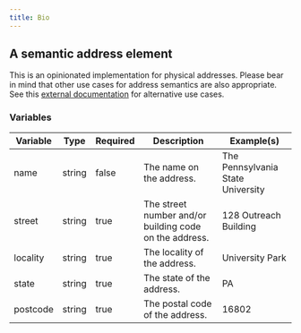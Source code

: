 ```yaml
---
title: Bio
---
```

## A semantic address element
This is an opinionated implementation for physical addresses. Please bear in
mind that other use cases for address semantics are also appropriate. See this
[external documentation](https://developer.mozilla.org/en-US/docs/Web/HTML/Element/address)
for alternative use cases.

### Variables
| Variable | Type   | Required | Description                                            | Example(s)                        |
|----------|--------|----------|--------------------------------------------------------|-----------------------------------|
| name     | string | false    | The name on the address.                               | The Pennsylvania State University |
| street   | string | true     | The street number and/or building code on the address. | 128 Outreach Building             |
| locality | string | true     | The locality of the address.                           | University Park                   |
| state    | string | true     | The state of the address.                              | PA                                |
| postcode | string | true     | The postal code of the address.                        | 16802                             |
